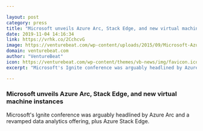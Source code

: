 ```yaml
---

layout: post
category: press
title: "Microsoft unveils Azure Arc, Stack Edge, and new virtual machine instances"
date: 2019-11-04 14:16:34
link: https://vrhk.co/2CchcvG
image: https://venturebeat.com/wp-content/uploads/2015/09/Microsoft-Azure-ScottGuthriediscusse_Web-e1572845819973.jpg?w=1200&strip=all
domain: venturebeat.com
author: "VentureBeat"
icon: https://venturebeat.com/wp-content/themes/vb-news/img/favicon.ico
excerpt: "Microsoft's Ignite conference was arguably headlined by Azure Arc and a revamped data analytics offering, plus Azure Stack Edge."

---
```


### Microsoft unveils Azure Arc, Stack Edge, and new virtual machine instances

Microsoft's Ignite conference was arguably headlined by Azure Arc and a revamped data analytics offering, plus Azure Stack Edge.